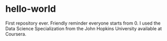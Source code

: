 # hello-world
First repository ever. Friendly reminder everyone starts from 0.
I used the Data Science Specialization from the John Hopkins University available at Coursera. 
